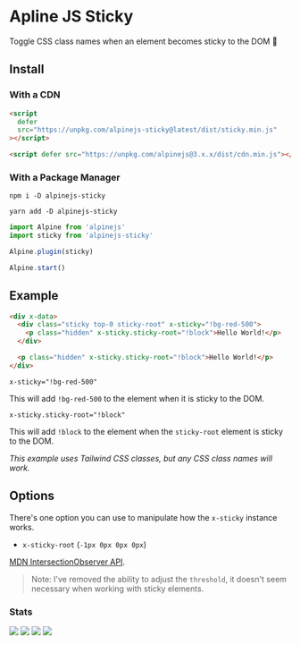 # Apline JS Sticky

Toggle CSS class names when an element becomes sticky to the DOM 🐙

## Install

### With a CDN

```html
<script
  defer
  src="https://unpkg.com/alpinejs-sticky@latest/dist/sticky.min.js"
></script>

<script defer src="https://unpkg.com/alpinejs@3.x.x/dist/cdn.min.js"></script>
```

### With a Package Manager

```shell
npm i -D alpinejs-sticky

yarn add -D alpinejs-sticky
```

```js
import Alpine from 'alpinejs'
import sticky from 'alpinejs-sticky'

Alpine.plugin(sticky)

Alpine.start()
```

## Example

```html
<div x-data>
  <div class="sticky top-0 sticky-root" x-sticky="!bg-red-500">
    <p class="hidden" x-sticky.sticky-root="!block">Hello World!</p>
  </div>

  <p class="hidden" x-sticky.sticky-root="!block">Hello World!</p>
</div>
```

`x-sticky="!bg-red-500"`

This will add `!bg-red-500` to the element when it is sticky to the DOM.

`x-sticky.sticky-root="!block"`

This will add `!block` to the element when the `sticky-root` element is sticky
to the DOM.

_This example uses Tailwind CSS classes, but any CSS class names will work._

## Options

There's one option you can use to manipulate how the `x-sticky` instance works.

- `x-sticky-root` (`-1px 0px 0px 0px`)

[MDN IntersectionObserver API](https://developer.mozilla.org/en-US/docs/Web/API/Intersection_Observer_API).

> Note: I've removed the ability to adjust the `threshold`, it doesn't seem
> necessary when working with sticky elements.

### Stats

![](https://img.shields.io/bundlephobia/min/alpinejs-sticky)
![](https://img.shields.io/npm/v/alpinejs-sticky)
![](https://img.shields.io/npm/dt/alpinejs-sticky)
![](https://img.shields.io/github/license/markmead/alpinejs-sticky)
